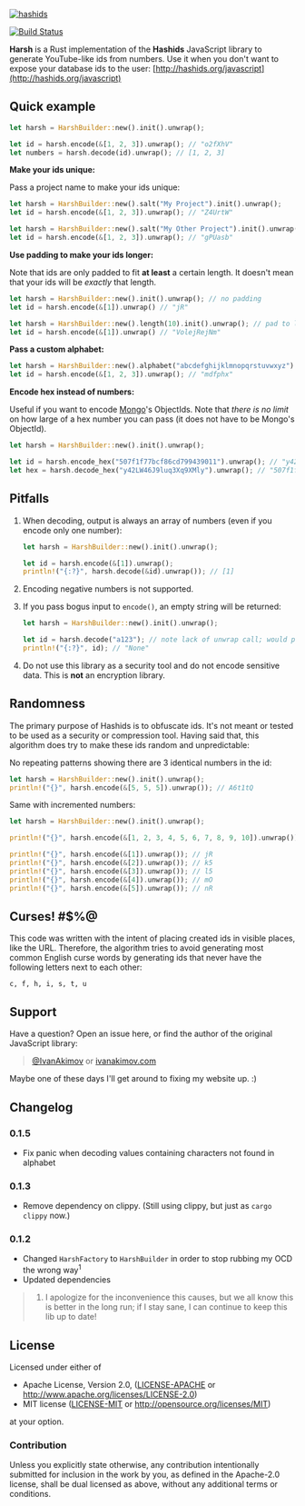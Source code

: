 
[![hashids](http://hashids.org/public/img/hashids.gif "Hashids")](http://hashids.org/)

[![Build Status][travis-image]][travis-url]

**Harsh** is a Rust implementation of the **Hashids** JavaScript library to generate YouTube-like ids from numbers. Use it when you don't want to expose your database ids to the user: [http://hashids.org/javascript](http://hashids.org/javascript)

Quick example
-------

```rust
let harsh = HarshBuilder::new().init().unwrap();

let id = harsh.encode(&[1, 2, 3]).unwrap(); // "o2fXhV"
let numbers = harsh.decode(id).unwrap(); // [1, 2, 3]
```

**Make your ids unique:**

Pass a project name to make your ids unique:

```rust
let harsh = HarshBuilder::new().salt("My Project").init().unwrap();
let id = harsh.encode(&[1, 2, 3]).unwrap(); // "Z4UrtW"

let harsh = HarshBuilder::new().salt("My Other Project").init().unwrap();
let id = harsh.encode(&[1, 2, 3]).unwrap(); // "gPUasb"
```

**Use padding to make your ids longer:**

Note that ids are only padded to fit **at least** a certain length. It doesn't mean that your ids will be *exactly* that length.

```rust
let harsh = HarshBuilder::new().init().unwrap(); // no padding
let id = harsh.encode(&[1]).unwrap() // "jR"

let harsh = HarshBuilder::new().length(10).init().unwrap(); // pad to length 10
let id = harsh.encode(&[1]).unwrap() // "VolejRejNm"
```

**Pass a custom alphabet:**

```rust
let harsh = HarshBuilder::new().alphabet("abcdefghijklmnopqrstuvwxyz").init().unwrap(); // all lowercase
let id = harsh.encode(&[1, 2, 3]).unwrap(); // "mdfphx"
```

**Encode hex instead of numbers:**

Useful if you want to encode [Mongo](https://www.mongodb.com/)'s ObjectIds. Note that *there is no limit* on how large of a hex number you can pass (it does not have to be Mongo's ObjectId).

```rust
let harsh = HarshBuilder::new().init().unwrap();

let id = harsh.encode_hex("507f1f77bcf86cd799439011").unwrap(); // "y42LW46J9luq3Xq9XMly"
let hex = harsh.decode_hex("y42LW46J9luq3Xq9XMly").unwrap(); // "507f1f77bcf86cd799439011" 
```

Pitfalls
-------

1. When decoding, output is always an array of numbers (even if you encode only one number):

	```rust
	let harsh = HarshBuilder::new().init().unwrap();

    let id = harsh.encode(&[1]).unwrap();
    println!("{:?}", harsh.decode(&id).unwrap()); // [1]
	```

2. Encoding negative numbers is not supported.
3. If you pass bogus input to `encode()`, an empty string will be returned:

	```rust
	let harsh = HarshBuilder::new().init().unwrap();

	let id = harsh.decode("a123"); // note lack of unwrap call; would panic here
	println!("{:?}", id); // "None"
	```

4. Do not use this library as a security tool and do not encode sensitive data. This is **not** an encryption library.

Randomness
-------

The primary purpose of Hashids is to obfuscate ids. It's not meant or tested to be used as a security or compression tool. Having said that, this algorithm does try to make these ids random and unpredictable:

No repeating patterns showing there are 3 identical numbers in the id:

```rust
let harsh = HarshBuilder::new().init().unwrap();
println!("{}", harsh.encode(&[5, 5, 5]).unwrap()); // A6t1tQ
```

Same with incremented numbers:

```rust
let harsh = HarshBuilder::new().init().unwrap();

println!("{}", harsh.encode(&[1, 2, 3, 4, 5, 6, 7, 8, 9, 10]).unwrap()); // wpfLh9iwsqt0uyCEFjHM

println!("{}", harsh.encode(&[1]).unwrap()); // jR
println!("{}", harsh.encode(&[2]).unwrap()); // k5
println!("{}", harsh.encode(&[3]).unwrap()); // l5
println!("{}", harsh.encode(&[4]).unwrap()); // mO
println!("{}", harsh.encode(&[5]).unwrap()); // nR
```

Curses! #$%@
-------

This code was written with the intent of placing created ids in visible places, like the URL. Therefore, the algorithm tries to avoid generating most common English curse words by generating ids that never have the following letters next to each other:

	c, f, h, i, s, t, u

Support
-------

Have a question? Open an issue here, or find the author of the original JavaScript library: 

> [@IvanAkimov](http://twitter.com/ivanakimov) or [ivanakimov.com](http://ivanakimov.com)

Maybe one of these days I'll get around to fixing my website up. :)

Changelog
---------

### 0.1.5

- Fix panic when decoding values containing characters not found in alphabet

### 0.1.3

- Remove dependency on clippy. (Still using clippy, but just as `cargo clippy` now.)

### 0.1.2

- Changed `HarshFactory` to `HarshBuilder` in order to stop rubbing my OCD the wrong way<sup>1</sup>
- Updated dependencies

> 1. I apologize for the inconvenience this causes, but we all know this is better in the long run; if I stay sane, I can continue to keep this lib up to date!

License
-------

Licensed under either of

 * Apache License, Version 2.0, ([LICENSE-APACHE][license-url-ap2] or http://www.apache.org/licenses/LICENSE-2.0)
 * MIT license ([LICENSE-MIT][license-url-mit] or http://opensource.org/licenses/MIT)

at your option.

### Contribution

Unless you explicitly state otherwise, any contribution intentionally submitted for inclusion in the work by you, as defined in the Apache-2.0 license, shall be dual licensed as above, without any additional terms or conditions.

[travis-url]: https://travis-ci.org/archer884/harsh
[travis-image]: https://travis-ci.org/archer884/harsh.svg?branch=master

[license-url-mit]: https://github.com/archer884/harsh/blob/master/LICENSE-MIT
[license-url-ap2]: https://github.com/archer884/harsh/blob/master/LICENSE-APACHE
